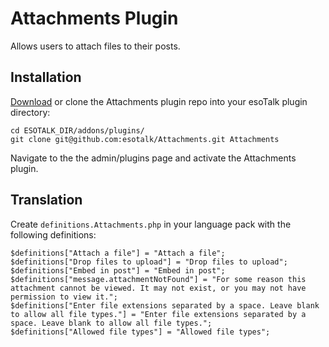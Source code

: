 # Attachments Plugin

Allows users to attach files to their posts.

## Installation

[Download](https://github.com/esotalk/Attachments/archive/master.zip) or clone the Attachments plugin repo into your esoTalk plugin directory:

	cd ESOTALK_DIR/addons/plugins/
	git clone git@github.com:esotalk/Attachments.git Attachments

Navigate to the the admin/plugins page and activate the Attachments plugin.

## Translation

Create `definitions.Attachments.php` in your language pack with the following definitions:

	$definitions["Attach a file"] = "Attach a file";
	$definitions["Drop files to upload"] = "Drop files to upload";
	$definitions["Embed in post"] = "Embed in post";
	$definitions["message.attachmentNotFound"] = "For some reason this attachment cannot be viewed. It may not exist, or you may not have permission to view it.";
	$definitions["Enter file extensions separated by a space. Leave blank to allow all file types."] = "Enter file extensions separated by a space. Leave blank to allow all file types.";
	$definitions["Allowed file types"] = "Allowed file types";
	
